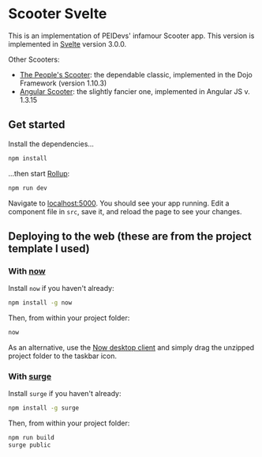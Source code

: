 # Scooter Svelte

This is an implementation of PEIDevs' infamour Scooter app. This version is implemented in [Svelte](https://svelte.dev/) version 3.0.0.

Other Scooters:

* [The People's Scooter](https://peidevs.github.io/Event_Resources/): the dependable classic, implemented in the Dojo Framework (version 1.10.3)
* [Angular Scooter](http://peidevs.github.io/Scooter/): the slightly fancier one, implemented in Angular JS v. 1.3.15

## Get started

Install the dependencies...

```bash
npm install
```

...then start [Rollup](https://rollupjs.org):

```bash
npm run dev
```

Navigate to [localhost:5000](http://localhost:5000). You should see your app running. Edit a component file in `src`, save it, and reload the page to see your changes.

## Deploying to the web (these are from the project template I used)

### With [now](https://zeit.co/now)

Install `now` if you haven't already:

```bash
npm install -g now
```

Then, from within your project folder:

```bash
now
```

As an alternative, use the [Now desktop client](https://zeit.co/download) and simply drag the unzipped project folder to the taskbar icon.

### With [surge](https://surge.sh/)

Install `surge` if you haven't already:

```bash
npm install -g surge
```

Then, from within your project folder:

```bash
npm run build
surge public
```
